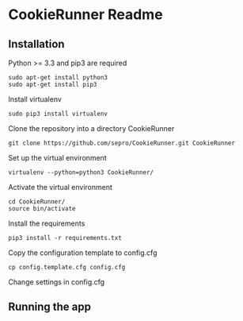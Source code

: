 CookieRunner Readme
===================

Installation
------------

Python >= 3.3 and pip3 are required

    sudo apt-get install python3
    sudo apt-get install pip3

Install virtualenv

    sudo pip3 install virtualenv


Clone the repository into a directory CookieRunner

    git clone https://github.com/sepro/CookieRunner.git CookieRunner

Set up the virtual environment
  
    virtualenv --python=python3 CookieRunner/

Activate the virtual environment

    cd CookieRunner/
    source bin/activate

Install the requirements

    pip3 install -r requirements.txt

Copy the configuration template to config.cfg

    cp config.template.cfg config.cfg

Change settings in config.cfg 

Running the app
---------------

